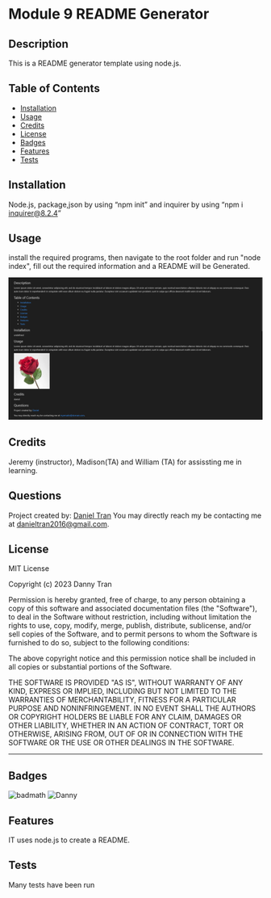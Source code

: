 

#  **Module 9 README Generator**

## Description
    
This is a README generator template using node.js. 
    
## Table of Contents 
    
- [Installation](#install)
- [Usage](#usage)
- [Credits](#credits)
- [License](#license)
- [Badges](#badges)
- [Features](#features)
- [Tests](#tests)
    
## Installation
  
Node.js, package,json by using “npm init” and inquirer by using “npm i inquirer@8.2.4” 
    
## Usage
    
install the required programs, then navigate to the root folder and run "node index", fill out the required information and a README will be Generated.
    
    
![readme screen snippet](./assets/images/readme.png)
       
    
## Credits
    
Jeremy (instructor), Madison(TA) and William (TA) for assissting me in learning.

## Questions

Project created by: [Daniel Tran](https://github.com/danieltran2016)
You may directly reach my be contacting me at danieltran2016@gmail.com.

    
## License

MIT License
   
Copyright (c) 2023 Danny Tran
    
Permission is hereby granted, free of charge, to any person obtaining a copy
of this software and associated documentation files (the "Software"), to deal
in the Software without restriction, including without limitation the rights
to use, copy, modify, merge, publish, distribute, sublicense, and/or sell
copies of the Software, and to permit persons to whom the Software is
furnished to do so, subject to the following conditions:
    
The above copyright notice and this permission notice shall be included in all
copies or substantial portions of the Software.
    
THE SOFTWARE IS PROVIDED "AS IS", WITHOUT WARRANTY OF ANY KIND, EXPRESS OR
IMPLIED, INCLUDING BUT NOT LIMITED TO THE WARRANTIES OF MERCHANTABILITY,
FITNESS FOR A PARTICULAR PURPOSE AND NONINFRINGEMENT. IN NO EVENT SHALL THE
AUTHORS OR COPYRIGHT HOLDERS BE LIABLE FOR ANY CLAIM, DAMAGES OR OTHER
LIABILITY, WHETHER IN AN ACTION OF CONTRACT, TORT OR OTHERWISE, ARISING FROM,
OUT OF OR IN CONNECTION WITH THE SOFTWARE OR THE USE OR OTHER DEALINGS IN THE
SOFTWARE.
    
---
    
## Badges
 
![badmath](https://img.shields.io/github/languages/top/lernantino/badmath)
![Danny](https://img.shields.io/badge/Danny-myREADME-brightgreen)
    
## Features
  
IT uses node.js to create a README. 
    
## Tests

Many tests have been run